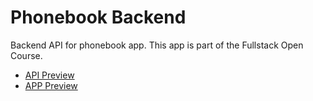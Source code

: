 
# Phonebook Backend

Backend API for phonebook app. This app is part of the Fullstack Open Course.

- [API Preview](https://rough-wood-9524.fly.dev/api/persons)
- [APP Preview](https://rough-wood-9524.fly.dev/)

